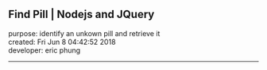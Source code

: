 Find Pill | Nodejs and JQuery
---
purpose: identify an unkown pill and retrieve it <br>
created: Fri Jun  8 04:42:52 2018 <br>
developer: eric phung
****

[img]: http://foo.com/img.jpg
